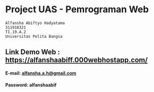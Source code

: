 # Project UAS - Pemrograman Web
```
Alfansha Abiftyo Hadyatama
311910321
TI.19.A.2
Universitas Pelita Bangsa
```

## Link Demo Web : https://alfanshaabiff.000webhostapp.com/
#### E-mail: alfansha.a.h@gmail.com
#### Password: alfanshaabif

